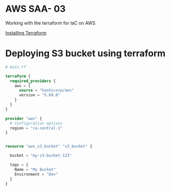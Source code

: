 # AWS SAA- 03
Working with the terraform for IaC  on AWS

<a href="https://developer.hashicorp.com/terraform/tutorials/aws-get-started/install-cli"> Installing Terraform </a>
# Deploying S3 bucket using  terraform 
```tf
# main.tf

terraform {
  required_providers {
    aws = {
      source = "hashicorp/aws"
      version = "5.69.0"
    }
  }
}

provider "aws" {
  # Configuration options
  region = "ca-central-1"
}


resource "aws_s3_bucket" "s3_bucket" {

  bucket = "my-s3-bucket-123"

  tags = {
    Name = "My Bucket"
    Environment = "Dev"
  }
}
```
